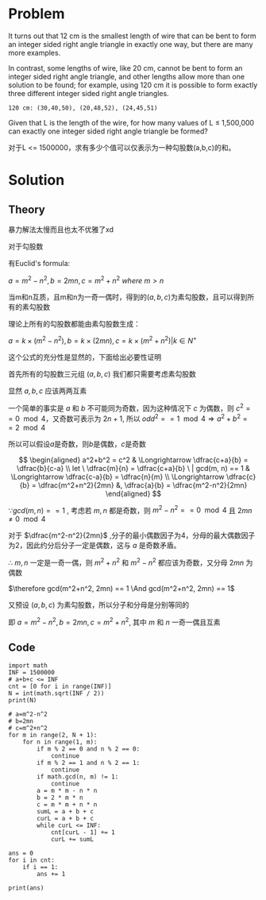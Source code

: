 # Problem

It turns out that 12 cm is the smallest length of wire that can be bent to form an integer sided right angle triangle in exactly one way, but there are many more examples.

In contrast, some lengths of wire, like 20 cm, cannot be bent to form an integer sided right angle triangle, and other lengths allow more than one solution to be found; for example, using 120 cm it is possible to form exactly three different integer sided right angle triangles.

```
120 cm: (30,40,50), (20,48,52), (24,45,51)
```

Given that L is the length of the wire, for how many values of L ≤ 1,500,000 can exactly one integer sided right angle triangle be formed?


对于L <= 1500000，求有多少个值可以仅表示为一种勾股数(a,b,c)的和。

# Solution

## Theory

暴力解法太慢而且也太不优雅了xd

对于勾股数

有Euclid's formula:

$a = m^2 - n^2, b = 2mn, c = m^2 + n^2 \ where \ m > n$

当m和n互质，且m和n为一奇一偶时，得到的$(a,b,c)$为素勾股数，且可以得到所有的素勾股数

理论上所有的勾股数都能由素勾股数生成：

$a = k \times (m^2 - n^2), b = k \times (2mn), c = k \times (m^2 + n^2) | k \in N^{+}$

这个公式的充分性是显然的，下面给出必要性证明

首先所有的勾股数三元组 $(a,b,c)$ 我们都只需要考虑素勾股数

显然 $a,b,c$ 应该两两互素

一个简单的事实是 $a$ 和 $b$ 不可能同为奇数，因为这种情况下 $c$ 为偶数，则 $c^2 == 0 \mod 4$，又奇数可表示为 $2n + 1$, 所以 $odd^2 == 1 \mod 4 \Longrightarrow a^2+b^2 == 2 \mod 4$

所以可以假设$a$是奇数，则$b$是偶数，$c$是奇数 

$$
\begin{aligned}
a^2+b^2 = c^2 & \Longrightarrow \dfrac{c+a}{b} = \dfrac{b}{c-a} \\
let \ \dfrac{m}{n} = \dfrac{c+a}{b} \ | gcd(m, n) == 1 & \Longrightarrow \dfrac{c-a}{b} = \dfrac{n}{m} \\
\Longrightarrow \dfrac{c}{b} = \dfrac{m^2+n^2}{2mn} &, \dfrac{a}{b} = \dfrac{m^2-n^2}{2mn}
\end{aligned}
$$

$\because gcd(m, n) == 1$ , 考虑若 $m,n$ 都是奇数，则 $m^2-n^2 == 0 \mod 4$ 且 $2mn \neq 0 \mod 4$

对于 $\dfrac{m^2-n^2}{2mn}$ ,分子的最小偶数因子为4，分母的最大偶数因子为2，因此约分后分子一定是偶数，这与 $a$ 是奇数矛盾。

$\therefore$ $m,n$ 一定是一奇一偶，则 $m^2+n^2$ 和 $m^2-n^2$ 都应该为奇数，又分母 $2mn$ 为偶数

$\therefore gcd(m^2+n^2, 2mn) == 1 \And gcd(m^2+n^2, 2mn) == 1$

又预设 $(a,b,c)$ 为素勾股数，所以分子和分母是分别等同的

即 $a = m^2-n^2, b = 2mn, c = m^2+n^2$, 其中 $m$ 和 $n$ 一奇一偶且互素


## Code

```python3
import math
INF = 1500000
# a+b+c <= INF
cnt = [0 for i in range(INF)]
N = int(math.sqrt(INF / 2))
print(N)

# a=m^2-n^2
# b=2mn
# c=m^2+n^2
for m in range(2, N + 1):
    for n in range(1, m):
        if m % 2 == 0 and n % 2 == 0:
            continue
        if m % 2 == 1 and n % 2 == 1:
            continue
        if math.gcd(n, m) != 1:
            continue
        a = m * m - n * n
        b = 2 * m * n
        c = m * m + n * n
        sumL = a + b + c
        curL = a + b + c
        while curL <= INF:
            cnt[curL - 1] += 1
            curL += sumL

ans = 0
for i in cnt:
    if i == 1:
        ans += 1

print(ans)
```

